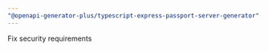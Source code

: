 ```yaml
---
"@openapi-generator-plus/typescript-express-passport-server-generator": patch
---
```


Fix security requirements
